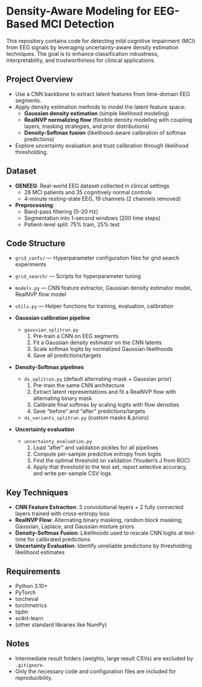 # Density-Aware Modeling for EEG-Based MCI Detection

This repository contains code for detecting mild cognitive impairment (MCI) from EEG signals by leveraging uncertainty-aware density estimation techniques.
The goal is to enhance classification robustness, interpretability, and trustworthiness for clinical applications.

## Project Overview
- Use a CNN backbone to extract latent features from time-domain EEG segments.
- Apply density estimation methods to model the latent feature space:
  - **Gaussian density estimation** (simple likelihood modeling)
  - **RealNVP normalizing flow** (flexible density modeling with coupling layers, masking strategies, and prior distributions)
  - **Density-Softmax fusion** (likelihood-aware calibration of softmax predictions)
- Explore uncertainty evaluation and trust calibration through likelihood thresholding.

## Dataset
- **GENEEG**: Real-world EEG dataset collected in clinical settings
  - 28 MCI patients and 35 cognitively normal controls
  - 4-minute resting-state EEG, 19 channels (2 channels removed)
- **Preprocessing**:
  - Band-pass filtering (5–20 Hz)
  - Segmentation into 1-second windows (200 time steps)
  - Patient-level split: 75% train, 25% test

## Code Structure
- `grid_confs/` — Hyperparameter configuration files for grid search experiments
- `grid_search/` — Scripts for hyperparameter tuning
- `models.py` — CNN feature extractor, Gaussian density estimator model, RealNVP flow model
- `utils.py` — Helper functions for training, evaluation, calibration

- **Gaussian calibration pipeline**  
  - `gaussian_splitrun.py`  
    1. Pre-train a CNN on EEG segments  
    2. Fit a Gaussian density estimator on the CNN latents  
    3. Scale softmax logits by normalized Gaussian likelihoods  
    4. Save all predictions/targets  

- **Density-Softmax pipelines**  
  - `ds_splitrun.py` (default alternating-mask + Gaussian prior)  
    1. Pre-train the same CNN architecture  
    2. Extract latent representations and fit a RealNVP flow with alternating binary mask  
    3. Calibrate final softmax by scaling logits with flow densities  
    4. Save “before” and “after” predictions/targets  
  - `ds_variants_splitrun.py` (custom masks & priors)  

- **Uncertainty evaluation**  
  - `uncertainty_evaluation.py`  
    1. Load “after” and validation pickles for all pipelines  
    2. Compute per-sample predictive entropy from logits  
    3. Find the optimal threshold on validation (Youden’s J from ROC)  
    4. Apply that threshold to the test set, report selective accuracy, and write per-sample CSV logs 


## Key Techniques
- **CNN Feature Extraction**: 3 convolutional layers + 2 fully connected layers trained with cross-entropy loss
- **RealNVP Flow**: Alternating binary masking, random block masking; Gaussian, Laplace, and Gaussian mixture priors
- **Density-Softmax Fusion**: Likelihoods used to rescale CNN logits at test-time for calibrated predictions
- **Uncertainty Evaluation**: Identify unreliable predictions by thresholding likelihood estimates

## Requirements
- Python 3.10+
- PyTorch
- torcheval
- torchmetrics
- tqdm
- scikit-learn
- (other standard libraries like NumPy)

## Notes
- Intermediate result folders (weights, large result CSVs) are excluded by `.gitignore`.
- Only the necessary code and configuration files are included for reproducibility.